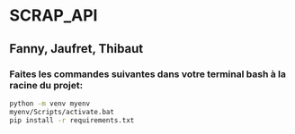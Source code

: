 # SCRAP_API

## Fanny, Jaufret, Thibaut

### Faites les commandes suivantes dans votre terminal bash à la racine du projet:

```bash
python -m venv myenv  
myenv/Scripts/activate.bat  
pip install -r requirements.txt 
```

